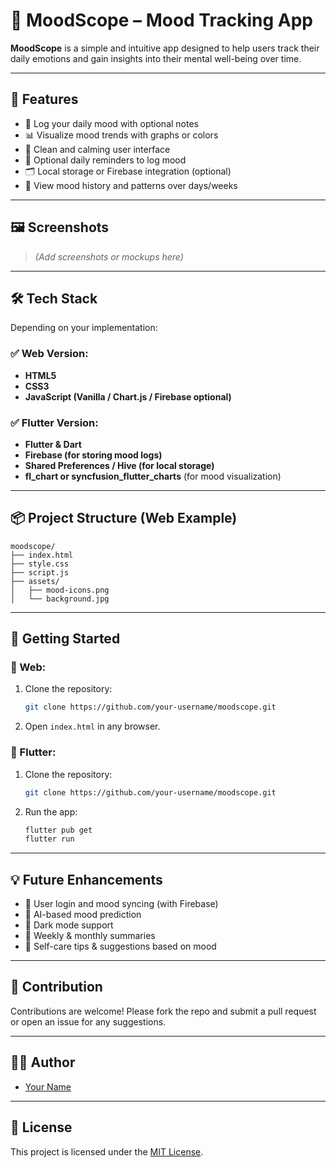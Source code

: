 # 🌈 MoodScope – Mood Tracking App

**MoodScope** is a simple and intuitive app designed to help users track their daily emotions and gain insights into their mental well-being over time.

---

## 📱 Features

- 📝 Log your daily mood with optional notes
- 📊 Visualize mood trends with graphs or colors
- 🎨 Clean and calming user interface
- 🔔 Optional daily reminders to log mood
- 🗂️ Local storage or Firebase integration (optional)
- 📅 View mood history and patterns over days/weeks

---

## 🖼️ Screenshots

> *(Add screenshots or mockups here)*

---

## 🛠️ Tech Stack

Depending on your implementation:

### ✅ Web Version:
- **HTML5**
- **CSS3**
- **JavaScript (Vanilla / Chart.js / Firebase optional)**

### ✅ Flutter Version:
- **Flutter & Dart**
- **Firebase (for storing mood logs)**
- **Shared Preferences / Hive (for local storage)**
- **fl_chart or syncfusion_flutter_charts** (for mood visualization)

---

## 📦 Project Structure (Web Example)

```
moodscope/
├── index.html
├── style.css
├── script.js
├── assets/
│   ├── mood-icons.png
│   └── background.jpg
```

---

## 🚀 Getting Started

### 📍 Web:
1. Clone the repository:
   ```bash
   git clone https://github.com/your-username/moodscope.git
   ```
2. Open `index.html` in any browser.

### 📍 Flutter:
1. Clone the repository:
   ```bash
   git clone https://github.com/your-username/moodscope.git
   ```
2. Run the app:
   ```bash
   flutter pub get
   flutter run
   ```

---

## 💡 Future Enhancements

- 🔐 User login and mood syncing (with Firebase)
- 🧠 AI-based mood prediction
- 🌙 Dark mode support
- 📅 Weekly & monthly summaries
- 🧘 Self-care tips & suggestions based on mood

---

## 🙌 Contribution

Contributions are welcome! Please fork the repo and submit a pull request or open an issue for any suggestions.

---

## 👩‍💻 Author

- [Your Name](https://github.com/your-username)

---

## 📄 License

This project is licensed under the [MIT License](LICENSE).

